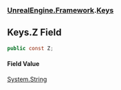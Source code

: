 ### [UnrealEngine.Framework](./UnrealEngine-Framework.md 'UnrealEngine.Framework').[Keys](./Keys.md 'UnrealEngine.Framework.Keys')
## Keys.Z Field
  
```csharp
public const Z;
```
#### Field Value
[System.String](https://docs.microsoft.com/en-us/dotnet/api/System.String 'System.String')  
